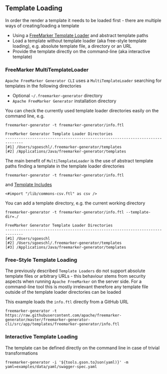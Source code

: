 ## Template Loading

In order the render a template it needs to be loaded first - there are multiple ways of creating/loading a template

* Using a [FreeMarker Template Loader](https://freemarker.apache.org/docs/pgui_config_templateloading.html) and abstract template paths 
* Load a template without template loader (aka free-style template loading), e.g. absolute template file, a directory or an URL
* Provide the template directly on the command-line (aka interactive template)

### FreeMarker MultiTemplateLoader

`Apache FreeMarker Generator CLI` uses a `MultiTemplateLoader` searching for templates in the following directories

* Optional `~/.freemarker-generator` directory
* `Apache FreeMarker Generator` installation directory

You can check the currently used template loader directories easily on the command line, e.g.

```
freemarker-generator -t freemarker-generator/info.ftl

FreeMarker Generator Template Loader Directories
------------------------------------------------------------------------------
[#1] /Users/sgoeschl/.freemarker-generator/templates
[#2] /Applications/Java/freemarker-generator/templates
```

The main benefit of `MultiTemplateLoader` is the use of abstract template paths finding a template in the template loader directories

```
freemarker-generator -t freemarker-generator/info.ftl
``` 

and [Template Includes](https://freemarker.apache.org/docs/ref_directive_include.html)

```
<#import "/lib/commons-csv.ftl" as csv />
```  

You can add a template directory, e.g. the current working directory

```
freemarker-generator -t freemarker-generator/info.ftl --template-dir=./

FreeMarker Generator Template Loader Directories
------------------------------------------------------------------------------
[#1] /Users/sgoeschl
[#2] /Users/sgoeschl/.freemarker-generator/templates
[#3] /Applications/Java/freemarker-generator/templates
```

### Free-Style Template Loading

The previously described `Template Loaders` do not support absolute template files or arbitrary URLs - this behaviour 
stems from security aspects when running `Apache FreeMarker` on the server side. For a command-line tool this is mostly
irrelevant therefore any template file outside of the template loader directories can be loaded 

This example loads the `info.ftl` directly from a GitHub URL

```
freemarker-generator -t https://raw.githubusercontent.com/apache/freemarker-generator/master/freemarker-generator-cli/src/app/templates/freemarker-generator/info.ftl
```

### Interactive Template Loading

The template can be defined directly on the command line in case of trivial transformations

```
freemarker-generator -i '${tools.gson.toJson(yaml)}' -m yaml=examples/data/yaml/swagger-spec.yaml
```

